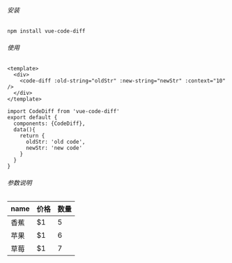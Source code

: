 ###### 安装
```$xslt
npm install vue-code-diff
``` 
###### 使用
```$xslt
<template>
  <div>
    <code-diff :old-string="oldStr" :new-string="newStr" :context="10" />
  </div>
</template>

import CodeDiff from 'vue-code-diff'
export default {
  components: {CodeDiff},
  data(){
    return {
      oldStr: 'old code',
      newStr: 'new code'
    }
  }
}
```
###### 参数说明 
name | 价格 |  数量  
-|-|-
香蕉 | $1 | 5 |
苹果 | $1 | 6 |
草莓 | $1 | 7 |
